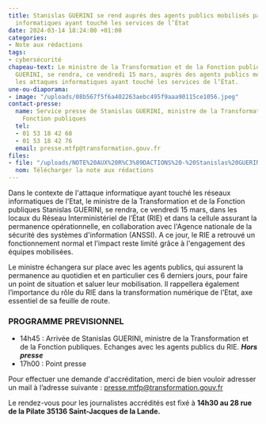 ```yaml
---
title: Stanislas GUERINI se rend auprès des agents publics mobilisés par les attaques
  informatiques ayant touché les services de l’État
date: 2024-03-14 18:24:00 +01:00
categories:
- Note aux rédactions
tags:
- cybersécurité
chapeau-text: Le ministre de la Transformation et de la Fonction publiques Stanislas
  GUERINI, se rendra, ce vendredi 15 mars, auprès des agents publics mobilisés par
  les attaques informatiques ayant touché les services de l’État.
une-ou-diaporama:
- image: "/uploads/08b567f5f6a402263aebc495f9aaa90115ce1056.jpeg"
contact-presse:
  name: Service presse de Stanislas GUERINI, ministre de la Transformation et de la
    Fonction publiques
  tel:
  - 01 53 18 42 68
  - 01 53 18 42 76
  email: presse.mtfp@transformation.gouv.fr
files:
- file: "/uploads/NOTE%20AUX%20R%C3%89DACTIONS%20-%20Stanislas%20GUERINI%20se%20rend%20aupr%C3%A8s%20des%20agents%20publics%20mobilis%C3%A9s%20par%20les%20attaques%20informatiques%20ayant%20touch%C3%A9%20les%20services%20de%20l%E2%80%99Etat,%20%20Le%20vendredi%2015%20mars%20%C3%A0%20Rennes.pdf"
  nom: Télécharger la note aux rédactions
---
```


Dans le contexte de l'attaque informatique ayant touché les réseaux informatiques de l'Etat, le ministre de la Transformation et de la Fonction publiques Stanislas GUERINI, se rendra, ce vendredi 15 mars, dans les locaux du Réseau Interministériel de l’État (RIE) et dans la cellule assurant la permanence opérationnelle, en collaboration avec l'Agence nationale de la sécurité des systèmes d'information (ANSSI). A ce jour, le RIE a retrouvé un fonctionnement normal et l'impact reste limité grâce à l'engagement des équipes mobilisées.
 
Le ministre échangera sur place avec les agents publics, qui assurent la permanence au quotidien et en particulier ces 6 derniers jours, pour faire un point de situation et saluer leur mobilisation. Il rappellera également l’importance du rôle du RIE dans la transformation numérique de l'Etat, axe essentiel de sa feuille de route.

### PROGRAMME PREVISIONNEL
* 14h45 : Arrivée de Stanislas GUERINI, ministre de la Transformation et de la Fonction publiques. Echanges avec les agents publics du RIE. ***Hors presse***
* 17h00 : Point presse

Pour effectuer une demande d'accréditation, merci de bien vouloir adresser un mail à l’adresse suivante : [presse.mtfp@transformation.gouv.fr](mailto:presse.mtfp@transformation.gouv.fr)

Le rendez-vous pour les journalistes accrédités est fixé à **14h30 au 28 rue de la Pilate 35136 Saint-Jacques de la Lande.**